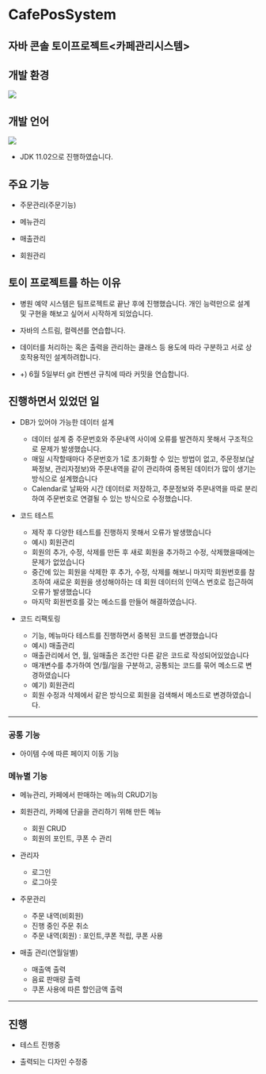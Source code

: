 # CafePosSystem

## 자바 콘솔 토이프로젝트<카페관리시스템>

## 개발 환경

<img src="https://img.shields.io/badge/Eclipse%20IDE-2C2255?style=flat&logo=Eclipse%20IDE&logoColor=white"/>

## 개발 언어

<img src="https://img.shields.io/badge/JAVA-007396?style=flat&logo=Java&logoColor=white"/>

  - JDK 11.02으로 진행하였습니다.

## 주요 기능

- 주문관리(주문기능)

- 메뉴관리

- 매출관리

- 회원관리

## 토이 프로젝트를 하는 이유

- 병원 예약 시스템은 팀프로젝트로 끝난 후에 진행했습니다. 개인 능력만으로 설계 및 구현을 해보고 싶어서 시작하게 되었습니다.

- 자바의 스트림, 컬렉션를 연습합니다.

- 데이터를 처리하는 혹은 출력을 관리하는 클래스 등 용도에 따라 구분하고 서로 상호작용적인 설계하려합니다.

- +) 6월 5일부터 git 컨벤션 규칙에 따라 커밋을 연습합니다.

## 진행하면서 있었던 일

- DB가 있어야 가능한 데이터 설계
  
  - 데이터 설계 중 주문번호와 주문내역 사이에 오류를 발견하지 못해서 구조적으로 문제가 발생했습니다.
  - 매일 시작할때마다 주문번호가 1로 초기화할 수 있는 방법이 없고, 주문정보(날짜정보, 관리자정보)와 주문내역을 같이 관리하여 중복된 데이터가 많이 생기는 방식으로 설계했습니다
  - Calendar로 날짜와 시간 데이터로 저장하고, 주문정보와 주문내역을 따로 분리하여 주문번호로 연결될 수 있는 방식으로 수정했습니다.

- 코드 테스트
  
  - 제작 후 다양한 테스트를 진행하지 못해서 오류가 발생했습니다
  - 예시) 회원관리
  - 회원의 추가, 수정, 삭제를 만든 후 새로 회원을 추가하고 수정, 삭제했을때에는 문제가 없었습니다
  - 중간에 있는 회원을 삭제한 후 추가, 수정, 삭제를 해보니 마지막 회원번호를 참조하여 새로운 회원을 생성해야하는 데 회원 데이터의 인덱스 번호로 접근하여 오류가 발생했습니다
  - 마지막 회원번호를 갖는 메소드를 만들어 해결하였습니다.
 
 - 코드 리팩토링
   - 기능, 메뉴마다 테스트를 진행하면서 중복된 코드를 변경했습니다
   - 예시) 매출관리
   - 매출관리에서 연, 월, 일매출은 조건만 다른 같은 코드로 작성되어있었습니다
   - 매개변수를 추가하여 연/월/일을 구분하고, 공통되는 코드를 묶어 메소드로 변경하였습니다
   - 예기) 회원관리
   - 회원 수정과 삭제에서 같은 방식으로 회원을 검색해서 메소드로 변경하였습니다.  

---

### 공통 기능

- 아이템 수에 따른 페이지 이동 기능

### 메뉴별 기능

- 메뉴관리, 카페에서 판매하는 메뉴의 CRUD기능

- 회원관리, 카페에 단골을 관리하기 위해 만든 메뉴
  - 회원 CRUD
  - 회원의 포인트, 쿠폰 수 관리

- 관리자 
  - 로그인
  - 로그아웃

- 주문관리
  - 주문 내역(비회원)
  - 진행 중인 주문 취소
  - 주문 내역(회원) : 포인트,쿠폰 적립, 쿠폰 사용

- 매출 관리(연월일별)
  - 매출액 출력
  - 음료 판매량 출력 
  - 쿠폰 사용에 따른 할인금액 출력

---

## 진행

- 테스트 진행중

- 출력되는 디자인 수정중

